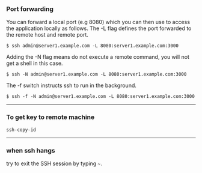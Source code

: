 ### Port forwarding
You can forward a local port (e.g 8080) which you can then use to access the application locally as follows. The -L flag defines the port forwarded to the remote host and remote port.

```
$ ssh admin@server1.example.com -L 8080:server1.example.com:3000
```
Adding the -N flag means do not execute a remote command, you will not get a shell in this case.
```
$ ssh -N admin@server1.example.com -L 8080:server1.example.com:3000
```
The -f switch instructs ssh to run in the background.
```
$ ssh -f -N admin@server1.example.com -L 8080:server1.example.com:3000
```
---------------------------------
### To get key to remote machine 
```
ssh-copy-id
```

------------------------------------
### when ssh hangs
try to exit the SSH session by typing `~.`

